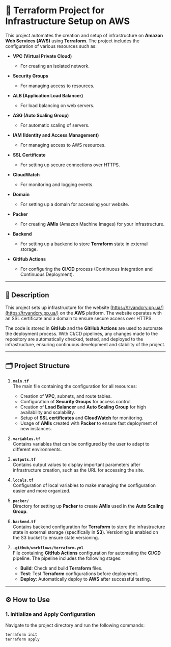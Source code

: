 # 🚀 Terraform Project for Infrastructure Setup on AWS

This project automates the creation and setup of infrastructure on **Amazon Web Services (AWS)** using **Terraform**. The project includes the configuration of various resources such as:

- **VPC (Virtual Private Cloud)**  
  - For creating an isolated network.

- **Security Groups**  
  - For managing access to resources.

- **ALB (Application Load Balancer)**  
  - For load balancing on web servers.

- **ASG (Auto Scaling Group)**  
  - For automatic scaling of servers.

- **IAM (Identity and Access Management)**  
  - For managing access to AWS resources.

- **SSL Certificate**  
  - For setting up secure connections over HTTPS.

- **CloudWatch**  
  - For monitoring and logging events.

- **Domain**  
  - For setting up a domain for accessing your website.

- **Packer**  
  - For creating **AMIs** (Amazon Machine Images) for your infrastructure.

- **Backend**  
  - For setting up a backend to store **Terraform** state in external storage.

- **GitHub Actions**  
  - For configuring the **CI/CD** process (Continuous Integration and Continuous Deployment).

---

## 📝 Description

This project sets up infrastructure for the website [https://tryandcry.pp.ua/](https://tryandcry.pp.ua/) on the **AWS** platform. The website operates with an SSL certificate and a domain to ensure secure access over HTTPS.

The code is stored in **GitHub** and the **GitHub Actions** are used to automate the deployment process. With CI/CD pipelines, any changes made to the repository are automatically checked, tested, and deployed to the infrastructure, ensuring continuous development and stability of the project.

---

## 🗂 Project Structure

1. **`main.tf`**  
   The main file containing the configuration for all resources:
   - Creation of **VPC**, subnets, and route tables.
   - Configuration of **Security Groups** for access control.
   - Creation of **Load Balancer** and **Auto Scaling Group** for high availability and scalability.
   - Setup of **SSL certificates** and **CloudWatch** for monitoring.
   - Usage of **AMIs** created with **Packer** to ensure fast deployment of new instances.

2. **`variables.tf`**  
   Contains variables that can be configured by the user to adapt to different environments.

3. **`outputs.tf`**  
   Contains output values to display important parameters after infrastructure creation, such as the URL for accessing the site.

4. **`locals.tf`**  
   Configuration of local variables to make managing the configuration easier and more organized.

5. **`packer/`**  
   Directory for setting up **Packer** to create **AMIs** used in the **Auto Scaling Group**.

6. **`backend.tf`**  
   Contains backend configuration for **Terraform** to store the infrastructure state in external storage (specifically in **S3**). Versioning is enabled on the S3 bucket to ensure state versioning.

7. **`.github/workflows/terraform.yml`**  
   File containing **GitHub Actions** configuration for automating the **CI/CD** pipeline. The pipeline includes the following stages:
   - **Build**: Check and build **Terraform** files.
   - **Test**: Test **Terraform** configurations before deployment.
   - **Deploy**: Automatically deploy to **AWS** after successful testing.

---

## ⚙️ How to Use

### 1. Initialize and Apply Configuration

Navigate to the project directory and run the following commands:

```bash
terraform init
terraform apply
